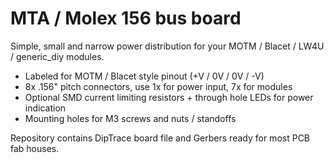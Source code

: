# MTA / Molex 156 bus board #

Simple, small and narrow power distribution for your MOTM / Blacet / LW4U / generic_diy modules. 

 - Labeled for MOTM / Blacet style pinout (+V / 0V / 0V / -V)
 - 8x .156" pitch connectors, use 1x for power input, 7x for modules
 - Optional SMD current limiting resistors + through hole LEDs for power indication
 - Mounting holes for M3 screws and nuts / standoffs

Repository contains DipTrace board file and Gerbers ready for most PCB fab houses.
